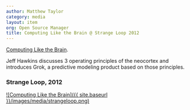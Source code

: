 ```yaml
---
author: Matthew Taylor
category: media
layout: item
org: Open Source Manager
title: Computing Like the Brain @ Strange Loop 2012
---
```


[Computing Like the Brain](http://www.infoq.com/presentations/Brain-Computing).

Jeff Hawkins discusses 3 operating principles of the neocortex and introduces
Grok, a predictive modeling product based on those principles.

### Strange Loop, 2012

[![Computing Like the Brain]({{ site.baseurl }}/images/media/strangeloop.png)](http://www.infoq.com/presentations/Brain-Computing)
